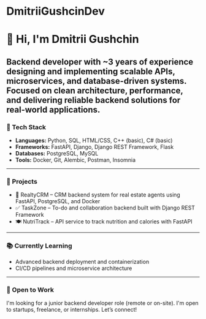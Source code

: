 # DmitriiGushcinDev
# 👋 Hi, I'm Dmitrii Gushchin

Backend developer with ~3 years of experience designing and implementing scalable APIs, microservices, and database-driven systems.  
Focused on clean architecture, performance, and delivering reliable backend solutions for real-world applications.
---

### 🧰 Tech Stack

- **Languages:** Python, SQL, HTML/CSS, C++ (basic), C# (basic)
- **Frameworks:** FastAPI, Django, Django REST Framework, Flask
- **Databases:** PostgreSQL, MySQL
- **Tools:** Docker, Git, Alembic, Postman, Insomnia

---

### 🧪 Projects

- 🏡 RealtyCRM – CRM backend system for real estate agents using FastAPI, PostgreSQL, and Docker
- ✅ TaskZone – To-do and collaboration backend built with Django REST Framework
- 🍽️ NutriTrack – API service to track nutrition and calories with FastAPI

---

### 📚 Currently Learning

- Advanced backend deployment and containerization
- CI/CD pipelines and microservice architecture

---

### 🤝 Open to Work

I'm looking for a junior backend developer role (remote or on-site). I'm open to startups, freelance, or internships. Let’s connect!
